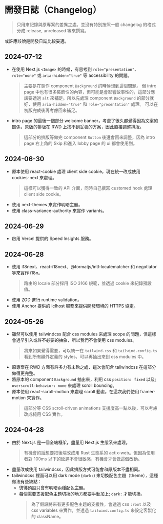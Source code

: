 # 開發日誌（Changelog）

> 只用來記錄與原專案的差異之處。並沒有特別按照一般 changelog 的格式分成 release, unreleased 等來撰寫。

或許應該說是開發日誌比較妥適。

## 2024-07-12

- 在使用 Next.js `<Image>` 的時候，有思考到 `role="presentation"`、`role="none"` 或 `aria-hidden="true"` 等 accessibility 的問題。
  > 主要是在製作 component `Background` 的時候想到這個問題。
  > 但 intro page 中也有很多裝飾性的內容，但可能是會影響故事性的，這部分應該要透過 `alt` 來補足。所以先處理 component `Background` 的部分就好，使用 `aria-hidden="true"` 和 `role="presentation"` 處理。
  > 可以在初版完成後再考慮回來補足。
- intro page 的最後一個部分 welcome banner，考慮了很久都覺得因為文案的關係，原版的排版在 RWD 上找不到妥善的方案，因此直接調整排版。
  > 這部分的排版等做完 component `Button` 後還會回來調整，因為 intro page 右上角的 Skip 和進入 lobby page 的 ui 都會使用到。

## 2024-06-30

- 原本使用 react-cookie 處理 client side cookie，現在統一改成使用 cookies-next 來處理。
  > 這樣可以獲得一致的 API 介面，同時自己撰寫 customed hook 處理 client side cookie。
- 使用 next-themes 來實作明暗主題。
- 使用 class-variance-authority 來實作 variants。

## 2024-06-29

- 啟用 Vercel 提供的 Speed Insights 服務。

## 2024-06-28

- 使用 i18next、react-i18next、@formatjs/intl-localematcher 和 negotiator 等來實作 i18n。
  > 路由的 locale 部分採用 ISO 3166 規範，並透過 cookie 來紀錄預設值。
- 使用 ZOD 進行 runtime validation。
- 使用 Anchor 提供的 lclhost 服務來提供開發環境的 HTTPS 協定。

## 2024-05-26

- 雖然可以使用 tailwindcss 配合 css modules 來處理 scope 的問題，但這樣會過早引入或許不必要的抽象，所以我們不會使用 css modules。
  > 將來如果覺得需要，可以統一在 `tailwind.css` 和 `tailwind.config.ts` 看到所有額外定義的 styles，可以再抽出來到 css modules 中。
- 原專案在 RWD 方面有許多力有未殆之處，這次會配合 tailwindcss 在這部分做得更完整。
- 將原本的 component `Background` 抽出來，利用 css `position: fixed` 以及; `overscroll-behavior: none` 來處理 scroll bouncing。
- 原本使用 react-scroll-motion 來處理 scroll 動畫，在這次我們使用 framer-motion 來實作。
  > 這部分等 CSS scroll-driven animations 支援度高一點以後，可以考慮改成純用 CSS 實作。

## 2024-04-28

- 由於 Next.js 是一個全端框架，盡量用 Next.js 生態系來處理。
  > 有機會的話想要把後端改成用 Rust 生態系的 actix-web。但因為使用者對 100ms 以下的延遲不會很敏感，有機會才會做這個改動。
- 盡量改成使用 tailwindcss，因此排版方式可能會和原版本不盡相同。
- tailwindcss 裡面可以用 dark mode (`dark:`) 來切換配色主題（theme），這種做法有些缺點：
  - 彷彿預設只會有明暗兩種配色主題。
  - 每個需要支援配色主題切換的地方都要手動加上; `dark:` 才能切換。
    > 為了假設將來有更多配色主題的支援性，會透過 css `:root` 以及 css variables 來實作，並透過 `tailwind.config.ts` 來設定客製化的 className。
